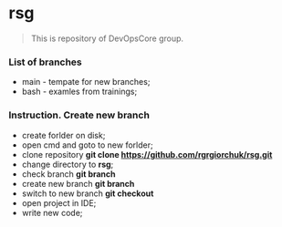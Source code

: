 # rsg

> This is repository of DevOpsCore group.

### List of branches

- main - tempate for new branches;
- bash - examles from trainings;

### Instruction. Create new branch

- create forlder on disk;
- open cmd and goto to new forlder;
- clone repository **git clone https://github.com/rgrgiorchuk/rsg.git**
- change directory to **rsg**;
- check branch **git branch**
- create new branch **git branch <NAME>**
- switch to new branch **git checkout <NAME>**
- open project in IDE;
- write new code;
